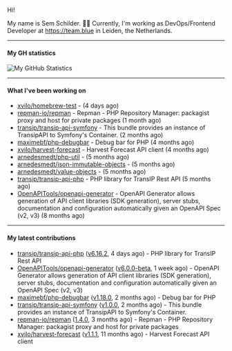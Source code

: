 Hi!

My name is Sem Schilder. 👋🏻 Currently, I'm working as DevOps/Frontend Developer at https://team.blue in Leiden, the Netherlands.

---

#### My GH statistics

![My GitHub Statistics](https://github-readme-stats.vercel.app/api?username=xvilo&show_icons=true&count_private=true&hide_title=true)

---

#### What I've been working on

- [xvilo/homebrew-test](https://github.com/xvilo/homebrew-test) -  (4 days ago)
- [repman-io/repman](https://github.com/repman-io/repman) - Repman - PHP Repository Manager: packagist proxy and host for private packages  (1 month ago)
- [transip/transip-api-symfony](https://github.com/transip/transip-api-symfony) - This bundle provides an instance of TransipAPI to Symfony&#39;s Container. (2 months ago)
- [maximebf/php-debugbar](https://github.com/maximebf/php-debugbar) - Debug bar for PHP (4 months ago)
- [xvilo/harvest-forecast](https://github.com/xvilo/harvest-forecast) - Harvest Forecast API client (4 months ago)
- [arnedesmedt/php-util](https://github.com/arnedesmedt/php-util) -  (5 months ago)
- [arnedesmedt/json-immutable-objects](https://github.com/arnedesmedt/json-immutable-objects) -  (5 months ago)
- [arnedesmedt/value-objects](https://github.com/arnedesmedt/value-objects) -  (5 months ago)
- [transip/transip-api-php](https://github.com/transip/transip-api-php) - PHP library for TransIP Rest API (5 months ago)
- [OpenAPITools/openapi-generator](https://github.com/OpenAPITools/openapi-generator) - OpenAPI Generator allows generation of API client libraries (SDK generation), server stubs, documentation and configuration automatically given an OpenAPI Spec (v2, v3) (8 months ago)

---

#### My latest contributions

- [transip/transip-api-php](https://github.com/transip/transip-api-php) ([v6.16.2](https://github.com/transip/transip-api-php/releases/tag/v6.16.2), 4 days ago) - PHP library for TransIP Rest API
- [OpenAPITools/openapi-generator](https://github.com/OpenAPITools/openapi-generator) ([v6.0.0-beta](https://github.com/OpenAPITools/openapi-generator/releases/tag/v6.0.0-beta), 1 week ago) - OpenAPI Generator allows generation of API client libraries (SDK generation), server stubs, documentation and configuration automatically given an OpenAPI Spec (v2, v3)
- [maximebf/php-debugbar](https://github.com/maximebf/php-debugbar) ([v1.18.0](https://github.com/maximebf/php-debugbar/releases/tag/v1.18.0), 2 months ago) - Debug bar for PHP
- [transip/transip-api-symfony](https://github.com/transip/transip-api-symfony) ([v1.0.0](https://github.com/transip/transip-api-symfony/releases/tag/v1.0.0), 2 months ago) - This bundle provides an instance of TransipAPI to Symfony&#39;s Container.
- [repman-io/repman](https://github.com/repman-io/repman) ([1.4.0](https://github.com/repman-io/repman/releases/tag/1.4.0), 3 months ago) - Repman - PHP Repository Manager: packagist proxy and host for private packages 
- [xvilo/harvest-forecast](https://github.com/xvilo/harvest-forecast) ([v1.1.1](https://github.com/xvilo/harvest-forecast/releases/tag/v1.1.1), 11 months ago) - Harvest Forecast API client

